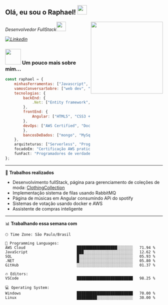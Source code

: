 <h2>Olá, eu sou o Raphael! <img src="https://emojis.slackmojis.com/emojis/images/1531849430/4246/blob-sunglasses.gif?1531849430" width="30"/></h2>
<img align='right' src="https://camo.githubusercontent.com/19db51af5f90f1b152bc0b9078f5fe97053955be5074f03f17019c70345bdcdb/68747470733a2f2f6d69726f2e6d656469756d2e636f6d2f6d61782f313336302f302a37513379765349765f7430696f4a2d5a2e676966" width="230">
<p><em>Desenvolvedor FullStack<img src="https://media.giphy.com/media/WUlplcMpOCEmTGBtBW/giphy.gif" width="30"> 

[![Linkedin](https://img.shields.io/badge/LinkedIn-0077B5?style=for-the-badge&logo=linkedin&logoColor=white)](https://www.linkedin.com/in/raphaelmcarvalho/)

</em></p>

### <img src="https://media.giphy.com/media/VgCDAzcKvsR6OM0uWg/giphy.gif" width="50"> Um pouco mais sobre mim...  

```javascript
const raphael = {
    minhasFerramentas: ["Javascript", ".NET", "Angular", "AWS"],
    vamosConversarSobre: ["web dev", "tech", "front"],
    tecnologias: {
        backEnd: {
            .Net: ["Entity framework", "Code First", "MVC"],
        },
        frontEnd: {
            Angular: ["HTML5", "CSS3 + Sass", "Javascript", "Typescript..."]
        },
        devOps: ["AWS Certified", "Docker", "Route53", "kubernets"],
        },
        bancosDeDados: ["mongo", "MySql", "sqlite"],        
    },
    arquiteturas: ["Serverless", "Progressive web applications", "Single page applications", "Model-View-Controller"],
    focadoEm: "Certificação AWS praticioner",
    funFact: "Programadores de verdade contam a partir do zero."
};
```
---

🔨 **Trabalhos realizados** 

- Desenvolvimento fullStack, página para gerenciamento de coleções de moda: [ClothingCollection]([link](https://github.com/RaphaelCarvalh/ClothingCollection)) 
- Implementação sistema de filas usando RabbitMQ [](link)
- Página de músicas em Angular consumindo APi do spotify [](link)
- Sistemas de votação usando docker e AWS [](link)
- Assistente de compras inteligente [](link)
  
---


📊 **Trabalhando essa semana com** 

```text
🕑︎ Time Zone: São Paulo/Brasil

💬 Programming Languages: 
AWS Cloud                       ██████████████████░░░░░░░   71.94 % 
JavaScript                      ███░░░░░░░░░░░░░░░░░░░░░░   12.62 % 
SQL                             █░░░░░░░░░░░░░░░░░░░░░░░░   05.93 % 
.NET                            █░░░░░░░░░░░░░░░░░░░░░░░░   05.80 % 
GitHub                          ░░░░░░░░░░░░░░░░░░░░░░░░░   01.37 % 

🔥 Editors: 
VSCode                          █████████████████████████   98.25 % 

💻 Operating System: 
Windows                         █████████████████████████   70.00 % 
Linux                           █████████░░░░░░░░░░░░░░░░   30.00 % 
```



